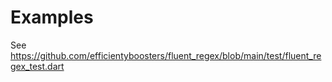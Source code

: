 # Examples

See https://github.com/efficientyboosters/fluent_regex/blob/main/test/fluent_regex_test.dart